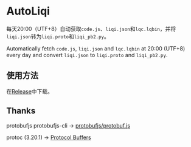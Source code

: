 # AutoLiqi
每天20:00（UTF+8）自动获取`code.js`、`liqi.json`和`lqc.lqbin`，并将`liqi.json`转为`liqi.proto`和`liqi_pb2.py`。

Automatically fetch `code.js`, `liqi.json` and `lqc.lqbin` at 20:00 (UTF+8) every day and convert `liqi.json` to `liqi.proto` and `liqi_pb2.py`.

## 使用方法
在[Release](https://github.com/Avenshy/AutoLiqi/releases/latest)中下载。

## Thanks
protobufjs protobufjs-cli -> [protobufjs/protobuf.js](https://github.com/protobufjs/protobuf.js)

protoc (3.20.1) -> [Protocol Buffers](https://github.com/protocolbuffers/protobuf/releases/tag/v3.20.1)

